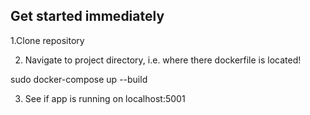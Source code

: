 ## Get started immediately

1.Clone repository

2. Navigate to project directory, i.e. where there dockerfile is located!

sudo docker-compose up --build

3. See if app is running on localhost:5001
